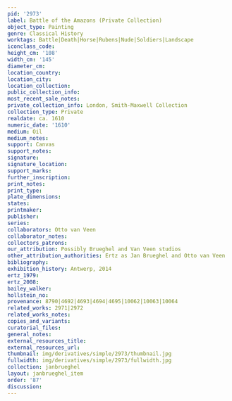 ```yaml
---
pid: '2973'
label: Battle of the Amazons (Private Collection)
object_type: Painting
genre: Classical History
worktags: Battle|Death|Horse|Rubens|Nude|Soldiers|Landscape
iconclass_code:
height_cm: '108'
width_cm: '145'
diameter_cm:
location_country:
location_city:
location_collection:
public_collection_info:
most_recent_sale_notes:
private_collection_info: London, Smith-Maxwell Collection
collection_type: Private
realdate: ca. 1610
numeric_date: '1610'
medium: Oil
medium_notes:
support: Canvas
support_notes:
signature:
signature_location:
support_marks:
further_inscription:
print_notes:
print_type:
plate_dimensions:
states:
printmaker:
publisher:
series:
collaborators: Otto van Veen
collaborator_notes:
collectors_patrons:
our_attribution: Possibly Brueghel and Van Veen studios
other_attribution_authorities: Ertz as Jan Brueghel and Otto van Veen
bibliography:
exhibition_history: Antwerp, 2014
ertz_1979:
ertz_2008:
bailey_walker:
hollstein_no:
provenance: 8790|4692|4693|4694|4695|10062|10063|10064
related_works: 2971|2972
related_works_notes:
copies_and_variants:
curatorial_files:
general_notes:
external_resources_title:
external_resources_url:
thumbnail: img/derivatives/simple/2973/thumbnail.jpg
fullwidth: img/derivatives/simple/2973/fullwidth.jpg
collection: janbrueghel
layout: janbrueghel_item
order: '87'
discussion:
---
```

